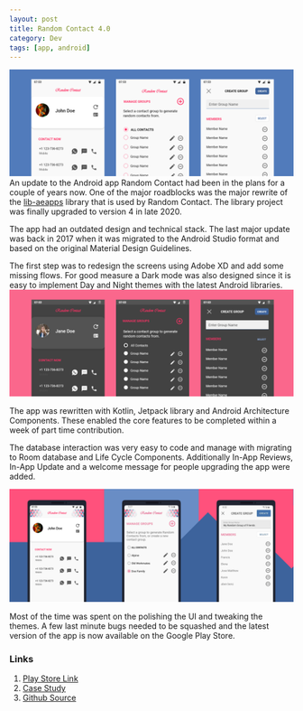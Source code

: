 ```yaml
---
layout: post
title: Random Contact 4.0
category: Dev
tags: [app, android]
---
```

![Random Contact mockup](/public/images/2021/03/25/mockup_light.png)
An update to the Android app Random Contact had been in the plans for a couple of years now. One of the major roadblocks was the major rewrite of the [lib-aeapps](https://midhunhk.github.io/dev/2018/09/21/announcing-lib-ae-apps-4/) library that is used by Random Contact. The library project was finally upgraded to version 4 in late 2020.
<!-- more -->
The app had an outdated design and technical stack. The last major update was back in 2017 when it was migrated to the Android Studio format and based on the original Material Design Guidelines.

The first step was to redesign the screens using Adobe XD and add some missing flows. For good measure a Dark mode was also designed since it is easy to implement Day and Night themes with the latest Android libraries. 
![Dark Mode mockup](/public/images/2021/03/25/mockup_dark.png)

The app was rewritten with Kotlin, Jetpack library and Android Architecture Components. These enabled the core features to be completed within a week of part time contribution. 

The database interaction was very easy to code and manage with migrating to Room database and Life Cycle Components.
Additionally In-App Reviews, In-App Update and a welcome message for people upgrading the app were added. 

![Promotional Screenshots](/public/images/2021/03/25/promotional.png)

Most of the time was spent on the polishing the UI and tweaking the themes. A few last minute bugs needed to be squashed and the latest version of the app is now available on the Google Play Store.

### Links
1. [Play Store Link](https://play.google.com/store/apps/details?id=com.ae.apps.randomcontact)
2. [Case Study](https://ae-app-labs.github.io/case-studies/random-contact)
3. [Github Source](https://github.com/midhunhk/random-contact)